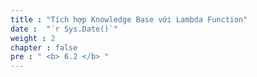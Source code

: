 ```yaml
---
title : "Tích hợp Knowledge Base với Lambda Function"
date :  "`r Sys.Date()`" 
weight : 2 
chapter : false
pre : " <b> 6.2 </b> "
---
```

